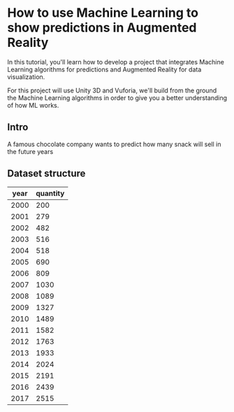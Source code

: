 # How to use Machine Learning to show predictions in Augmented Reality
In this tutorial, you'll learn how to develop a project that integrates Machine Learning algorithms for predictions and Augmented Reality for data visualization.

For this project will use Unity 3D and Vuforia, we'll build from the ground the Machine Learning algorithms in order to give you a better understanding of how ML works.

## Intro

A famous chocolate company wants to predict how many snack will sell in the future years


## Dataset structure


| year 	| quantity 	|
|------	|----------	|
| 2000 	| 200      	|
| 2001 	| 279      	|
| 2002 	| 482      	|
| 2003 	| 516      	|
| 2004 	| 518      	|
| 2005 	| 690      	|
| 2006 	| 809      	|
| 2007 	| 1030     	|
| 2008 	| 1089     	|
| 2009 	| 1327     	|
| 2010 	| 1489     	|
| 2011 	| 1582     	|
| 2012 	| 1763     	|
| 2013 	| 1933     	|
| 2014 	| 2024     	|
| 2015 	| 2191     	|
| 2016 	| 2439     	|
| 2017 	| 2515     	|


